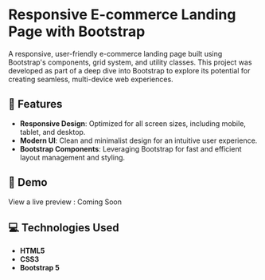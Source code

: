 # Responsive E-commerce Landing Page with Bootstrap
A responsive, user-friendly e-commerce landing page built using Bootstrap's components, grid system, and utility classes. This project was developed as part of a deep dive into Bootstrap to explore its potential for creating seamless, multi-device web experiences.

## 🌟 Features
- **Responsive Design**: Optimized for all screen sizes, including mobile, tablet, and desktop.
- **Modern UI**: Clean and minimalist design for an intuitive user experience.
- **Bootstrap Components**: Leveraging Bootstrap for fast and efficient layout management and styling.

## 🚀 Demo
View a live preview : Coming Soon

## 💻 Technologies Used
- **HTML5**
- **CSS3**
- **Bootstrap 5**
